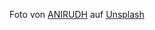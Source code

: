 Foto von <a href="https://unsplash.com/@lanirudhreddy?utm_source=unsplash&utm_medium=referral&utm_content=creditCopyText">ANIRUDH</a> auf <a href="https://unsplash.com/de/fotos/YQYacLW8o2U?utm_source=unsplash&utm_medium=referral&utm_content=creditCopyText">Unsplash</a>
